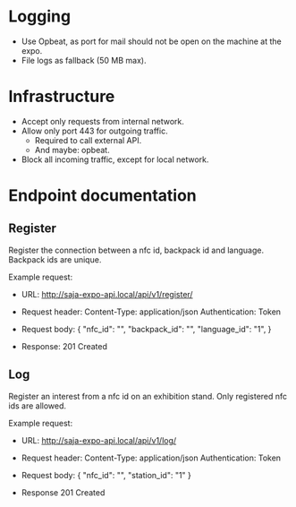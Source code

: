 Logging
=======

* Use Opbeat, as port for mail should not be open on the machine at the expo.
* File logs as fallback (50 MB max).


Infrastructure
==============

* Accept only requests from internal network.
* Allow only port 443 for outgoing traffic.
  * Required to call external API.
  * And maybe: opbeat.
* Block all incoming traffic, except for local network.


Endpoint documentation
======================


Register
--------
Register the connection between a nfc id, backpack id and language. Backpack ids
are unique.


Example request:

* URL:
  http://saja-expo-api.local/api/v1/register/

* Request header:
  Content-Type: application/json
  Authentication: Token <token>

* Request body:
  {
      "nfc_id": "<foo>",
      "backpack_id": "<bar>",
      "language_id": "1",
  }

* Response:
  201 Created

Log
---

Register an interest from a nfc id on an exhibition stand. Only registered nfc
ids are allowed.

Example request:

* URL:
  http://saja-expo-api.local/api/v1/log/

* Request header:
  Content-Type: application/json
  Authentication: Token <token>

* Request body:
  {
      "nfc_id": "<foo>",
      "station_id": "1"
  }

* Response
  201 Created
